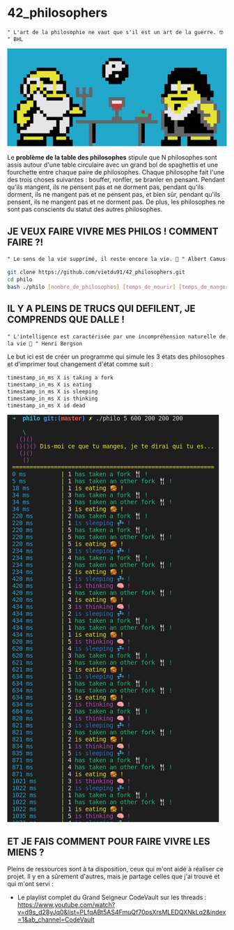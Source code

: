 # 42_philosophers

```
" L'art de la philosophie ne vaut que s'il est un art de la guerre. 🤓 " BHL 
```
![Screenshot](philo_pixel.png)

Le **problème de la table des philosophes** stipule que N philosophes sont assis autour d'une table circulaire avec un grand bol de spaghettis et une fourchette entre chaque paire de philosophes. Chaque philosophe fait l'une des trois choses suivantes : bouffer, ronfler, se branler en pensant. Pendant qu'ils mangent, ils ne pensent pas et ne dorment pas, pendant qu'ils dorment, ils ne mangent pas et ne pensent pas, et bien sûr, pendant qu'ils pensent, ils ne mangent pas et ne dorment pas. De plus, les philosophes ne sont pas conscients du statut des autres philosophes. 

## JE VEUX FAIRE VIVRE MES PHILOS ! COMMENT FAIRE ?!

```
" Le sens de la vie supprimé, il reste encore la vie. 🌱 " Albert Camus
```

```bash
git clone https://github.com/vietdu91/42_philosophers.git
cd philo
bash ./philo [nombre_de_philosophes] [temps_de_mourir] [temps_de_manger] [temps_de_dormir]
```
## IL Y A PLEINS DE TRUCS QUI DEFILENT, JE COMPRENDS QUE DALLE !

```
" L'intelligence est caractérisée par une incompréhension naturelle de la vie 🧬 " Henri Bergson
```
Le but ici est de créer un programme qui simule les 3 états des philosophes et d'imprimer tout changement d'état comme suit :

    timestamp_in_ms X is taking a fork
    timestamp_in_ms X is eating
    timestamp_in_ms X is sleeping
    timestamp_in_ms X is thinking
    timestamp_in_ms X id dead

![Screenshot](philo_action.png)

## ET JE FAIS COMMENT POUR FAIRE VIVRE LES MIENS ?

Pleins de ressources sont à ta disposition, ceux qui m'ont aidé à réaliser ce projet. Il y en a sûrement d'autres, mais je partage celles que j'ai trouvé et qui m'ont servi :

* Le playlist complet du Grand Seigneur CodeVault sur les threads :
    https://www.youtube.com/watch?v=d9s_d28yJq0&list=PLfqABt5AS4FmuQf70psXrsMLEDQXNkLq2&index=1&ab_channel=CodeVault
    
